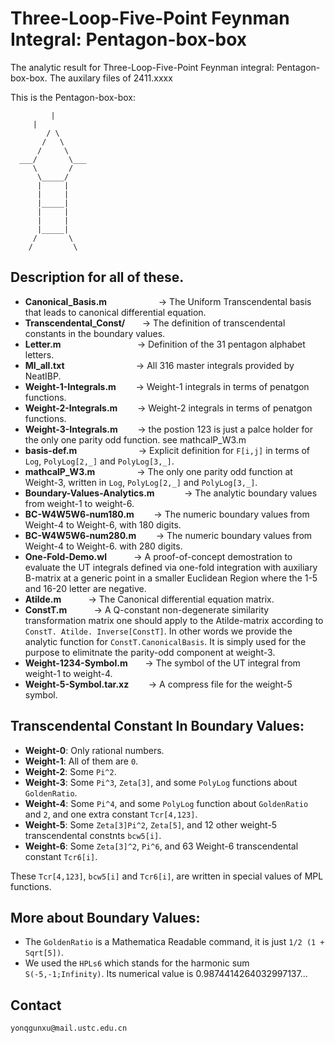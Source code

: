 # Three-Loop-Five-Point Feynman Integral: Pentagon-box-box
The analytic result for Three-Loop-Five-Point Feynman integral: Pentagon-box-box.  The auxilary files of 2411.xxxx

This is the Pentagon-box-box:

	         |	
	 	 |
	        / \
	       /   \ 
	      /	    \
	  ___/       \___
	     \       /
	      \_____/
	      |     |
	      |     |
	      |_____|
	      |     |
	      |     |
	      |_____|
	     /	     \
	    /         \


## Description for all of these.  
*   **Canonical_Basis.m** 	&nbsp;&nbsp;&nbsp;&nbsp;&nbsp;&nbsp;&nbsp;&nbsp;&nbsp;&nbsp;&nbsp;&nbsp;&nbsp;&nbsp;&nbsp;&nbsp;&nbsp;&nbsp;&nbsp;	&rarr; The Uniform Transcendental basis that leads to canonical differential equation. 
*   **Transcendental_Const/** &nbsp;&nbsp;&nbsp;&nbsp;&nbsp;  &rarr; The definition of transcendental constants in the boundary values. 
*   **Letter.m**  &nbsp;&nbsp;&nbsp;&nbsp;&nbsp;&nbsp;&nbsp;&nbsp;&nbsp;&nbsp;&nbsp;&nbsp;&nbsp;&nbsp;&nbsp;&nbsp;&nbsp;&nbsp;&nbsp;&nbsp;&nbsp;&nbsp;&nbsp;&nbsp;&nbsp;&nbsp;&nbsp;&nbsp;&nbsp;	&rarr; Definition of the 31 pentagon alphabet letters. 
*   **MI_all.txt** &nbsp;&nbsp;&nbsp;&nbsp;&nbsp;&nbsp;&nbsp;&nbsp;&nbsp;&nbsp;&nbsp;&nbsp;&nbsp;&nbsp;&nbsp;&nbsp;&nbsp;&nbsp;&nbsp;&nbsp;&nbsp;&nbsp;&nbsp;&nbsp;&nbsp;&nbsp;&nbsp;	&rarr; All 316 master integrals provided by NeatIBP. 
*   **Weight-1-Integrals.m** &nbsp;&nbsp;&nbsp;&nbsp;&nbsp;&nbsp;	&rarr; Weight-1 integrals in terms of penatgon functions.
*   **Weight-2-Integrals.m** &nbsp;&nbsp;&nbsp;&nbsp;&nbsp;&nbsp;	&rarr; Weight-2 integrals in terms of penatgon functions.
*   **Weight-3-Integrals.m** &nbsp;&nbsp;&nbsp;&nbsp;&nbsp;&nbsp;	&rarr; the postion 123 is just a palce holder for the only one parity odd function. see mathcalP_W3.m
*   **basis-def.m** &nbsp;&nbsp;&nbsp;&nbsp;&nbsp;&nbsp;&nbsp;&nbsp;&nbsp;&nbsp;&nbsp;&nbsp;&nbsp;&nbsp;&nbsp;&nbsp;&nbsp;&nbsp;&nbsp;&nbsp;&nbsp;&nbsp;&nbsp;		&rarr; Explicit definition for `F[i,j]` in terms of `Log`, `PolyLog[2,_]` and  `PolyLog[3,_]`. 
*   **mathcalP_W3.m** &nbsp;&nbsp;&nbsp;&nbsp;&nbsp;&nbsp;&nbsp;&nbsp;&nbsp;&nbsp;&nbsp;&nbsp;&nbsp;&nbsp;&nbsp;		&rarr; The only one parity odd function at Weight-3, written in `Log`, `PolyLog[2,_]` and  `PolyLog[3,_]`. 
*   **Boundary-Values-Analytics.m** &nbsp;&nbsp;&nbsp;&nbsp;&nbsp;&nbsp;&nbsp;&nbsp;&nbsp;&nbsp;		&rarr; The analytic boundary values from weight-1 to weight-6.
*   **BC-W4W5W6-num180.m** &nbsp;&nbsp;&nbsp;&nbsp;&nbsp;&nbsp;   &rarr; The numeric boundary values from Weight-4 to Weight-6, with 180 digits.
*   **BC-W4W5W6-num280.m** &nbsp;&nbsp;&nbsp;&nbsp;&nbsp;&nbsp;   &rarr; The numeric boundary values from Weight-4 to Weight-6. with 280 digits.
*   **One-Fold-Demo.wl** &nbsp;&nbsp;&nbsp;&nbsp;&nbsp;&nbsp;&nbsp;&nbsp;&nbsp;   &rarr; A proof-of-concept demostration to evaluate the UT integrals defined via one-fold integration with auxiliary B-matrix at a generic point in a smaller Euclidean Region where the 1-5 and 16-20 letter are negative.
*   **Atilde.m** &nbsp;&nbsp;&nbsp;&nbsp;&nbsp;&nbsp;&nbsp;&nbsp;&nbsp;   &rarr; The Canonical differential equation matrix.
*   **ConstT.m** &nbsp;&nbsp;&nbsp;&nbsp;&nbsp;&nbsp;&nbsp;&nbsp;&nbsp;   &rarr; A Q-constant non-degenerate similarity transformation matrix one should apply to the Atilde-matrix according to `ConstT. Atilde. Inverse[ConstT]`. In other words we provide the analytic function for `ConstT.CanonicalBasis`. It is simply used for the purpose to elimitnate the parity-odd component at weight-3. 
*   **Weight-1234-Symbol.m**&nbsp;&nbsp;&nbsp;&nbsp;&nbsp;&nbsp;   &rarr; The symbol of the UT integral from weight-1 to weight-4. 
*   **Weight-5-Symbol.tar.xz** &nbsp;&nbsp;&nbsp;&nbsp;&nbsp;&nbsp;   &rarr; A compress file for the weight-5 symbol. 

## Transcendental Constant In Boundary Values: 
*   **Weight-0**: Only rational numbers.
*   **Weight-1**: All of them are `0`.
*   **Weight-2**: Some `Pi^2`. 
*   **Weight-3**: Some `Pi^3`, `Zeta[3]`, and some `PolyLog` functions about `GoldenRatio`. 
*   **Weight-4**: Some `Pi^4`, and some `PolyLog` function about `GoldenRatio` and `2`, and one extra constant `Tcr[4,123]`.
*   **Weight-5**: Some `Zeta[3]Pi^2`, `Zeta[5]`, and 12 other weight-5 transcendental constnts `bcw5[i]`. 
*   **Weight-6**: Some `Zeta[3]^2`, `Pi^6`, and 63 Weight-6 transcendental constant `Tcr6[i]`. 

These `Tcr[4,123]`, `bcw5[i]` and `Tcr6[i]`, are written in special values of MPL functions.

## More about Boundary Values: 
*   The `GoldenRatio` is a Mathematica Readable command, it is just `1/2 (1 + Sqrt[5])`. 
*   We used the `HPLs6` which stands for the harmonic sum `S(-5,-1;Infinity)`. Its numerical value is 0.9874414264032997137...


## Contact
`yonqgunxu@mail.ustc.edu.cn`




